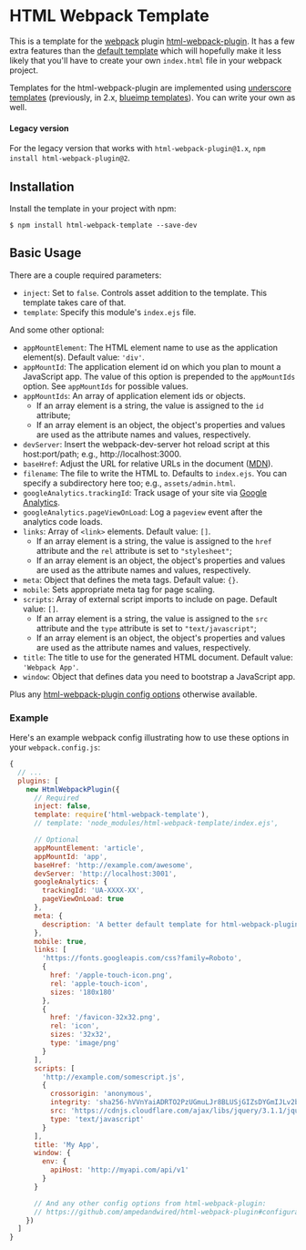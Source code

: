 # HTML Webpack Template

This is a template for the [webpack](http://webpack.github.io/) plugin [html-webpack-plugin](https://www.npmjs.com/package/html-webpack-plugin).
It has a few extra features than the [default template](https://github.com/ampedandwired/html-webpack-plugin/blob/master/default_index.html)
which will hopefully make it less likely that you'll have to create your own `index.html` file in your webpack project.

Templates for the html-webpack-plugin are implemented using [underscore templates](http://underscorejs.org/#template)
(previously, in 2.x, [blueimp templates](https://github.com/blueimp/JavaScript-Templates)). You can write your own as
well.

#### Legacy version

For the legacy version that works with `html-webpack-plugin@1.x`, `npm install html-webpack-plugin@2`.

## Installation

Install the template in your project with npm:

```shell
$ npm install html-webpack-template --save-dev
```

## Basic Usage

There are a couple required parameters:

- `inject`: Set to `false`. Controls asset addition to the template. This template takes care of that.
- `template`: Specify this module's `index.ejs` file.

And some other optional:

- `appMountElement`: The HTML element name to use as the application element(s). Default value: `'div'`.
- `appMountId`: The application element id on which you plan to mount a JavaScript app. The value of this option is
  prepended to the `appMountIds` option. See `appMountIds` for possible values.
- `appMountIds`: An array of application element ids or objects.
  - If an array element is a string, the value is assigned to the `id` attribute;
  - If an array element is an object, the object's properties and values are used as the attribute names and values,
    respectively.
- `devServer`: Insert the webpack-dev-server hot reload script at this host:port/path; e.g., http://localhost:3000.
- `baseHref`: Adjust the URL for relative URLs in the document ([MDN](https://developer.mozilla.org/en/docs/Web/HTML/Element/base)).
- `filename`: The file to write the HTML to. Defaults to `index.ejs`. You can specify a subdirectory here too; e.g.,
  `assets/admin.html`.
- `googleAnalytics.trackingId`: Track usage of your site via [Google Analytics](http://analytics.google.com).
- `googleAnalytics.pageViewOnLoad`: Log a `pageview` event after the analytics code loads.
- `links`: Array of `<link>` elements. Default value: `[]`.
  - If an array element is a string, the value is assigned to the `href` attribute and the `rel` attribute is set to
    `"stylesheet"`;
  - If an array element is an object, the object's properties and values are used as the attribute names and values,
    respectively.
- `meta`: Object that defines the meta tags. Default value: `{}`.
- `mobile`: Sets appropriate meta tag for page scaling.
- `scripts`: Array of external script imports to include on page. Default value: `[]`.
  - If an array element is a string, the value is assigned to the `src` attribute and the `type` attribute is set to
    `"text/javascript"`;
  - If an array element is an object, the object's properties and values are used as the attribute names and values,
    respectively.
- `title`: The title to use for the generated HTML document. Default value: `'Webpack App'`.
- `window`: Object that defines data you need to bootstrap a JavaScript app.

Plus any [html-webpack-plugin config options](https://github.com/ampedandwired/html-webpack-plugin#configuration)
otherwise available.

### Example

Here's an example webpack config illustrating how to use these options in your `webpack.config.js`:

```js
{
  // ...
  plugins: [
    new HtmlWebpackPlugin({
      // Required
      inject: false,
      template: require('html-webpack-template'),
      // template: 'node_modules/html-webpack-template/index.ejs',

      // Optional
      appMountElement: 'article',
      appMountId: 'app',
      baseHref: 'http://example.com/awesome',
      devServer: 'http://localhost:3001',
      googleAnalytics: {
        trackingId: 'UA-XXXX-XX',
        pageViewOnLoad: true
      },
      meta: {
        description: 'A better default template for html-webpack-plugin.'
      },
      mobile: true,
      links: [
        'https://fonts.googleapis.com/css?family=Roboto',
        {
          href: '/apple-touch-icon.png',
          rel: 'apple-touch-icon',
          sizes: '180x180'
        },
        {
          href: '/favicon-32x32.png',
          rel: 'icon',
          sizes: '32x32',
          type: 'image/png'
        }
      ],
      scripts: [
        'http://example.com/somescript.js',
        {
          crossorigin: 'anonymous',
          integrity: 'sha256-hVVnYaiADRTO2PzUGmuLJr8BLUSjGIZsDYGmIJLv2b8=',
          src: 'https://cdnjs.cloudflare.com/ajax/libs/jquery/3.1.1/jquery.min.js',
          type: 'text/javascript'
        }
      ],
      title: 'My App',
      window: {
        env: {
          apiHost: 'http://myapi.com/api/v1'
        }
      }

      // And any other config options from html-webpack-plugin:
      // https://github.com/ampedandwired/html-webpack-plugin#configuration
    })
  ]
}
```
